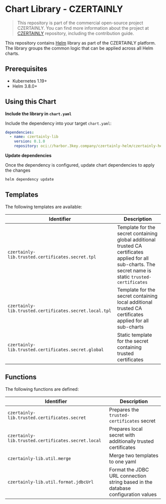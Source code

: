 # Chart Library - CZERTAINLY

> This repository is part of the commercial open-source project CZERTAINLY. You can find more information about the project at [CZERTAINLY](https://github.com/3KeyCompany/CZERTAINLY) repository, including the contribution guide.

This repository contains [Helm](https://helm.sh/) library as part of the CZERTAINLY platform.
The library groups the common logic that can be applied across all Helm charts.

## Prerequisites
- Kubernetes 1.19+
- Helm 3.8.0+

## Using this Chart

**Include the library in `chart.yaml`**

Include the dependency into your target `chart.yaml`:
```yaml
dependencies:
  - name: czertainly-lib
    version: 0.1.0
    repository: oci://harbor.3key.company/czertainly-helm/czertainly-helm
```

**Update dependencies**

Once the dependency is configured, update chart dependencies to apply the changes
```bash
helm dependency update
```

## Templates

The following templates are available:

| Identifier                                             | Description                                                                                                                                               |
|--------------------------------------------------------|-----------------------------------------------------------------------------------------------------------------------------------------------------------|
| `czertainly-lib.trusted.certificates.secret.tpl`       | Template for the secret containing global additional trusted CA certificates applied for all sub-charts. The secret name is static `trusted-certificates` |
| `czertainly-lib.trusted.certificates.secret.local.tpl` | Template for the secret containing local additional trusted CA certificates applied for all sub-charts                                                    |
| `czertainly-lib.trusted.certificates.secret.global`    | Static template for the secret containing trusted certificates                                                                                            |

## Functions

The following functions are defined:

| Identifier                                         | Description                                                                      |
|----------------------------------------------------|----------------------------------------------------------------------------------|
| `czertainly-lib.trusted.certificates.secret`       | Prepares the `trusted-certificates` secret                                       |
| `czertainly-lib.trusted.certificates.secret.local` | Prepares local secret with additionally trusted certificates                     |
| `czertainly-lib.util.merge`                        | Merge two templates to one yaml                                                  |
| `czertainly-lib.util.format.jdbcUrl`               | Format the JDBC URL connection string based in the database configuration values |                                                                                                                                                           |`